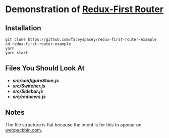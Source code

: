 # Demonstration of [Redux-First Router](https://github.com/faceyspacey/redux-first-router-example)

## Installation
```
git clone https://github.com/faceyspacey/redux-first-router-example
cd redux-first-router-example
yarn
yarn start
```

## Files You Should Look At

- ***src/configureStore.js***
- ***src/Switcher.js***
- ***src/Sidebar.js***
- ***src/reducers.js***

## Notes
The file structure is flat because the intent is for this to appear on [webpackbin.com](webpackbin.com).